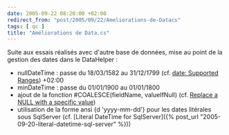 ```yaml
---
date: 2005-09-22 08:20:00 +02:00
redirect_from: "post/2005/09/22/Ameliorations-de-Datacs"
tags: [ qc ]
title: "Améliorations de Data.cs"
---
```


Suite aux essais réalisés avec d'autre base de données, mise au point de la
gestion des dates dans le DataHelper :

* nullDateTime : passe du 18/03/1582 au 31/12/1799 (cf. [
date: Supported Ranges](http://www.analysisandsolutions.com/presentations/portability/slides/date-range.htm)) +02:00
* minDateTime : passe du 01/01/1900 au 01/01/1800
* ajout de la fonction #COALESCE(fieldName, valueIfNull) (cf. [Replace a NULL with
a specific value](http://sqlzoo.net/howto/source/z.dir/tip267913/sqlserver))
* utilisation de la forme ansi {d 'yyyy-mm-dd'} pour les dates litérales sous
SqlServer (cf. [Literal
DateTime for SqlServer]({% post_url "2005-09-20-literal-datetime-sql-server" %}))
